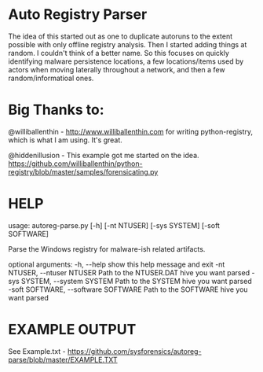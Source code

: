 Auto Registry Parser 
====================  

The idea of this started out as one to duplicate autoruns to the extent possible with only offline registry analysis. Then I started adding things at random. I couldn't think of a better name. So this focuses on quickly identifying malware persistence locations, a few locations/items used by actors when moving laterally throughout a network, and then a few random/informatioal ones.

Big Thanks to:
==============

@williballenthin - http://www.williballenthin.com for writing python-registry, which is what I am using. It's great.

@hiddenillusion - This example got me started on the idea. https://github.com/williballenthin/python-registry/blob/master/samples/forensicating.py

HELP
=====

usage: autoreg-parse.py [-h] [-nt NTUSER] [-sys SYSTEM] [-soft SOFTWARE]

Parse the Windows registry for malware-ish related artifacts.

optional arguments:
  -h, --help            show this help message and exit
  -nt NTUSER, --ntuser NTUSER
                        Path to the NTUSER.DAT hive you want parsed
  -sys SYSTEM, --system SYSTEM
                        Path to the SYSTEM hive you want parsed
  -soft SOFTWARE, --software SOFTWARE
                        Path to the SOFTWARE hive you want parsed
                        
EXAMPLE OUTPUT
===============

See Example.txt - https://github.com/sysforensics/autoreg-parse/blob/master/EXAMPLE.TXT
